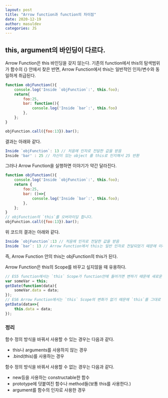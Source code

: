```yaml
---
layout: post
title: "Arrow function과 function의 차이점"
date: 2020-12-19
author: masuldev
categories: JS
---
```

## this, argument의 바인딩이 다르다.
Arrow Function은 this 바인딩을 갖지 않는다.
기존의 function에서 this의 탐색범위가 함수의 {} 안에서 찾은 반면, Arrow Function에서 this는 일반적인 인자/변수와 동일하게 취급된다.

```javascript
function objFunction(){
    console.log('Inside `objFunction`:', this.foo);
    return{
        foo:25,
        bar: function(){
            console.log('Inside `bar`:', this.foo)
        },
    };
}

objFunction.call({foo:13}).bar();
```

결과는 아래와 같다.
```javascript
Inside `objFunction`: 13 // 처음에 인자로 전달한 값을 받음
Inside 'bar' : 25 // 자신이 있는 object 를 this로 인지해서 25 반환
```

그러나 Arrow Function을 실행하면 이야기가 약간 달라진다.
```javascript
function objFunction(){
    console.log('Inside `objFunction`:', this.foo);
    return {
        foo:25,
        bar: ()=>{
            console.log('Inside `bar`:', this.foo);
        },
    };
}
// objFunction의 `this`를 오버라이딩 합니다.
objFunction.call({foo:13}).bar();
```
위 코드의 결과는 아래와 같다.

```javascript
Inside `objFunction`:13 // 처음에 인자로 전달한 값을 받음
Inside `bar`: 13 // Arrow Function에서 this는 일반 인자로 전달되었기 때문에 이미 값이 13으로 지정된다.
```

즉, Arrow Function 안의 this는 objFunction의 this가 된다.

Arrow Function은 this의 Scope를 바꾸고 싶지않을 때 유용하다.

```javascript
// ES5 function에서는 `this` Scope가 function안에 들어가면 변하기 때문에 새로운 변수를 만들어 쓰다.
var someVar = this;
getDate(function(data){
    someVar.data = data;
});
// ES6 Arrow Function에서는 `this` Scope의 변화가 없기 때문에 `this`를 그대로 사용하면 된다.
getData(data=>{
    this.data = data;
});
```

### 정리
함수 정의 방식을 바꿔서 사용할 수 있는 경우는 다음과 같다.
* this나 arguments를 사용하지 않는 경우
* .bind(this)를 사용하는 경우

함수 정의 방식을 바꿔서 사용할 수 없는 경우는 다음과 같다.
* new등을 사용하는 constructable한 함수
* prototype에 덧붙여진 함수나 method들(보통 this를 사용한다.)
* argument를 함수의 인자로 사용한 경우
